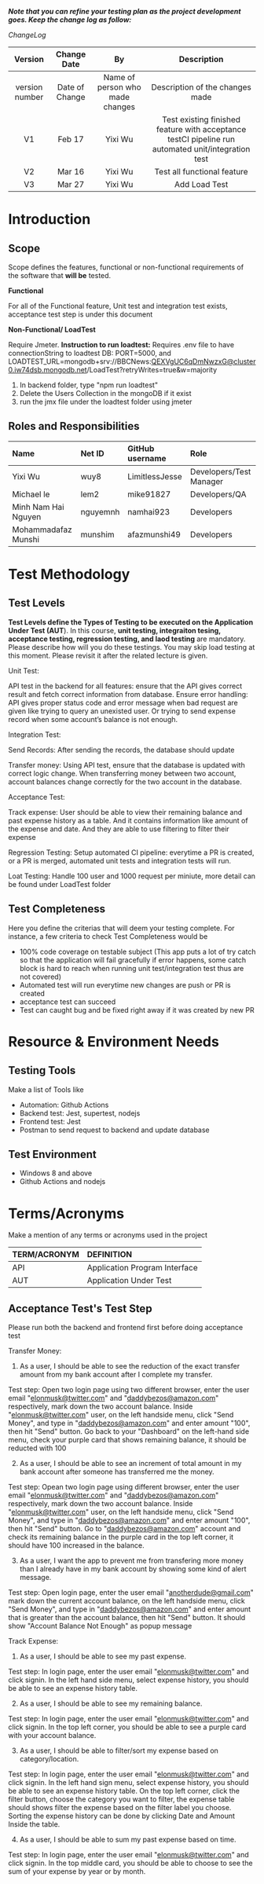 ***Note that you can refine your testing plan as the project development goes. Keep the change log as follow:***

*ChangeLog*


|**Version** |**Change Date**|**By**|**Description**|
| :-: | :-: | :-: | :-: |
|version number|Date of Change|Name of person who made changes|Description of the changes made|
|V1|Feb 17|Yixi Wu|Test existing finished feature with acceptance testCI pipeline run automated unit/integration test|
|V2|Mar 16|Yixi Wu|Test all functional feature|
|V3|Mar 27|Yixi Wu|Add Load Test|


 # **Introduction**


## **Scope**

Scope defines the features, functional or non-functional requirements of the software that **will be** tested.

**Functional**

For all of the Functional feature, Unit test and integration test exists, acceptance test step is under this document


**Non-Functional/ LoadTest**

Require Jmeter.
**Instruction to run loadtest:**
Requires .env file to have connectionString to loadtest DB: PORT=5000, and LOADTEST_URL=mongodb+srv://BBCNews:QEXVgUC6qDmNwzxG@cluster0.iw74dsb.mongodb.net/LoadTest?retryWrites=true&w=majority
1. In backend folder, type "npm run loadtest"
2. Delete the Users Collection in the mongoDB if it exist
3. run the jmx file under the loadtest folder using jmeter

## **Roles and Responsibilities** 



|**Name**|**Net ID**|**GitHub username**|**Role**|
| :- | :- | :- | :- |
|Yixi Wu|wuy8|LimitlessJesse|Developers/Test Manager|
|Michael le|lem2|mike91827|Developers/QA|
|Minh Nam Hai Nguyen|nguyemnh|namhai923|Developers|
|Mohammadafaz Munshi|munshim|afazmunshi49|Developers|


 # **Test Methodology**


 ## **Test Levels**

**Test Levels define the Types of Testing to be executed on the Application Under Test (AUT**).  In this course, **unit testing, integraiton tesing, acceptance testing, regression testing, and laod testing** are mandatory. Please describe how will you do these testings. You may skip load testing at this moment. Please revisit it after the related lecture is given. 

Unit Test:

API test in the backend for all features: ensure that the API gives correct result and fetch correct information from database. Ensure error handling: API gives proper status code and error message when bad request are given like trying to query an unexisted user.
Or trying to send expense record when some account’s balance is not enough.

Integration Test:

Send Records: After sending the records, the database should update

Transfer money:  Using API test, ensure that the database is updated with correct logic change. When transferring money between two account, account balances change correctly for the two account in the database.

Acceptance Test:

Track expense: User should be able to view their remaining balance and past expense history as a table. And it contains information like amount of the expense and date. And they are able to use filtering to filter their expense

Regression Testing:
Setup automated CI pipeline: everytime a PR is created, or a PR is merged, automated  unit tests and integration tests will run.

Loat Testing:
Handle 100 user and 1000 request per miniute, more detail can be found under LoadTest folder

## **Test Completeness**
Here you define the criterias that will deem your testing complete. For instance, a few criteria to check Test Completeness would be

- 100% code coverage on testable subject (This app puts a lot of try catch so that the application will fail gracefully if error happens, some catch block is hard to reach when running unit test/integration test thus are not covered)
- Automated test will run everytime new changes are push or PR is created
- acceptance test can succeed
- Test can caught bug and be fixed right away if it was created by new PR


# **Resource & Environment Needs**

 ## **Testing Tools**

Make a list of Tools like

- Automation: Github Actions
- Backend test: Jest, supertest, nodejs
- Frontend test: Jest
- Postman to send request to backend and update database


 ## **Test Environment**
- Windows 8 and above
- Github Actions and nodejs


# **Terms/Acronyms** 
Make a mention of any terms or acronyms used in the project


|**TERM/ACRONYM**|**DEFINITION**|
| :- | :- |
|API|Application Program Interface|
|AUT|Application Under Test|

## **Acceptance Test's Test Step**
Please run both the backend and frontend first before doing acceptance test

Transfer Money:
1. As a user, I should be able to see the reduction of the exact transfer amount from my bank account after I complete my transfer. 

Test step: Open two login page using two different browser, enter the user email "elonmusk@twitter.com" and "daddybezos@amazon.com" respectively, mark down the two account balance. Inside "elonmusk@twitter.com" user, on the left handside menu, click "Send Money", and type in "daddybezos@amazon.com" and enter amount "100", then hit "Send" button. Go back to your "Dashboard" on the left-hand side menu, check your purple card that shows remaining balance, it should be reducted with 100

2. As a user, I should be able to see an increment of total amount in my bank account after someone has transferred me the money.

Test step: Opean two login page using different browser, enter the user email "elonmusk@twitter.com" and "daddybezos@amazon.com" respectively, mark down the two account balance. Inside "elonmusk@twitter.com" user, on the left handside menu, click "Send Money", and type in "daddybezos@amazon.com" and enter amount "100", then hit "Send" button. Go to "daddybezos@amazon.com" account and check its remaining balance in the purple card in the top left corner, it should have 100 increased in the balance.

3. As a user, I want the app to prevent me from transfering more money than I already have in my bank account by showing some kind of alert message.

Test step: Open login page, enter the user email "anotherdude@gmail.com" mark down the current account balance, on the left handside menu, click "Send Money", and type in "daddybezos@amazon.com" and enter amount that is greater than the account balance, then hit "Send" button. It should show "Account Balance Not Enough" as popup message


Track Expense:
1. As a user, I should be able to see my past expense.

Test step: In login page, enter the user email "elonmusk@twitter.com" and click signin. In the left hand side menu, select expense history, you should be able to see an expense history table.

2. As a user, I should be able to see my remaining balance.

Test step: In login page, enter the user email "elonmusk@twitter.com" and click signin. In the top left corner, you should be able to see a purple card with your account balance.

3. As a user, I should be able to filter/sort my expense based on category/location.

Test step: In login page, enter the user email "elonmusk@twitter.com" and click signin. In the left hand sign menu, select expense history, you should be able to see an expense history table. On the top left corner, click the filter button, choose the category you want to filter, the expense table should shows filter the expense based on the filter label you choose. Sorting the expense history can be done by clicking Date and Amount Inside the table.

4. As a user, I should be able to sum my past expense based on time.

Test step: In login page, enter the user email "elonmusk@twitter.com" and click signin. In the top middle card, you should be able to choose to see the sum of your expense by year or by month.
